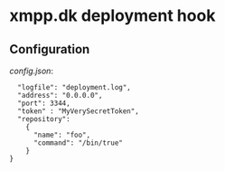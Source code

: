 # xmpp.dk deployment hook

## Configuration

*config.json*:

```{
  "logfile": "deployment.log",
  "address": "0.0.0.0",
  "port": 3344,
  "token" : "MyVerySecretToken",
  "repository": 
    {
      "name": "foo",
      "command": "/bin/true"
    }
}
```
